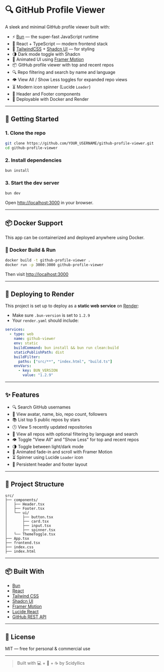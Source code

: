 # 🔍 GitHub Profile Viewer

A sleek and minimal GitHub profile viewer built with:

- ⚡️ [Bun](https://bun.sh) — the super-fast JavaScript runtime
- 🧠 React + TypeScript — modern frontend stack
- 💅 [TailwindCSS](https://tailwindcss.com) + [Shadcn UI](https://ui.shadcn.com) — for styling
- 🌗 Dark mode toggle with Shadcn
- 🔁 Animated UI using [Framer Motion](https://www.framer.com/motion/)
- 📦 GitHub profile viewer with top and recent repos
- 🔍 Repo filtering and search by name and language
- 👁️ View All / Show Less toggles for expanded repo views
- ⏳ Modern icon spinner (Lucide `Loader`)
- 🧱 Header and Footer components
- 🐳 Deployable with Docker and Render

---

## 🚀 Getting Started

### 1. Clone the repo
```bash
git clone https://github.com/YOUR_USERNAME/github-profile-viewer.git
cd github-profile-viewer
```

### 2. Install dependencies
```bash
bun install
```

### 3. Start the dev server
```bash
bun dev
```

Open [http://localhost:3000](http://localhost:3000) in your browser.

---

## 📦 Docker Support

This app can be containerized and deployed anywhere using Docker.

### 🐳 Docker Build & Run
```bash
docker build -t github-profile-viewer .
docker run -p 3000:3000 github-profile-viewer
```
Then visit [http://localhost:3000](http://localhost:3000)

---

## 🚀 Deploying to Render

This project is set up to deploy as a **static web service** on [Render](https://render.com/):

- Make sure `.bun-version` is set to `1.2.9`
- Your `render.yaml` should include:

```yaml
services:
  - type: web
    name: github-viewer
    env: static
    buildCommand: bun install && bun run clean:build
    staticPublishPath: dist
    buildFilter:
      paths: ["src/**", "index.html", "build.ts"]
    envVars:
      - key: BUN_VERSION
        value: "1.2.9"
```

---

## ✨ Features
- 🔍 Search GitHub usernames
- 🧑 View avatar, name, bio, repo count, followers
- 📚 List top 5 public repos by stars
- 🕒 View 5 recently updated repositories
- 📖 View all repos with optional filtering by language and search
- 👁️ Toggle "View All" and "Show Less" for top and recent repos
- 🌗 Toggle between light/dark mode
- 🔄 Animated fade-in and scroll with Framer Motion
- ⏳ Spinner using Lucide `Loader` icon
- 🧱 Persistent header and footer layout

---

## 📁 Project Structure
```
src/
├── components/
│   ├── Header.tsx
│   ├── Footer.tsx
│   └── ui/
│       ├── button.tsx
│       ├── card.tsx
│       ├── input.tsx
│       ├── spinner.tsx
│   └── ThemeToggle.tsx
├── App.tsx
├── frontend.tsx
├── index.css
├── index.html
```

---

## 📦 Built With
- [Bun](https://bun.sh)
- [React](https://react.dev)
- [Tailwind CSS](https://tailwindcss.com)
- [Shadcn UI](https://ui.shadcn.com)
- [Framer Motion](https://www.framer.com/motion/)
- [Lucide React](https://lucide.dev)
- [GitHub REST API](https://docs.github.com/en/rest)

---

## 📜 License
MIT — free for personal & commercial use

---

> Built with 💻 + 🧠 + ☕ by Scidyllics
